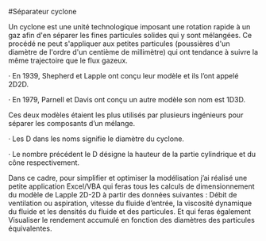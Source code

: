 #Séparateur cyclone

Un cyclone est une unité technologique imposant une rotation rapide à un gaz afin d'en séparer les fines particules solides qui y sont mélangées. Ce procédé ne peut s'appliquer aux petites particules (poussières d'un diamètre de l'ordre d'un centième de millimètre) qui ont tendance à suivre la même trajectoire que le flux gazeux.

·        En 1939, Shepherd et Lapple ont conçu leur modèle et ils l’ont appelé 2D2D. 

·        En 1979, Parnell et Davis ont conçu un autre modèle son nom est 1D3D. 

Ces deux modèles étaient les plus utilisés par plusieurs ingénieurs pour séparer les composants d’un mélange. 

·        Les D dans les noms signifie le diamètre du cyclone. 

·        Le nombre précédent le D désigne la hauteur de la partie cylindrique et du cône respectivement. 

 

Dans ce cadre, pour simplifier et optimiser la modélisation j’ai réalisé une petite application Excel/VBA qui feras tous les calculs de dimensionnement du modèle de Lapple 2D-2D à partir des données suivantes : Débit de ventilation ou aspiration, vitesse du fluide d’entrée, la viscosité dynamique du fluide et les densités du fluide et des particules. Et qui feras également Visualiser le rendement accumulé en fonction des diamètres des particules équivalentes.

 
